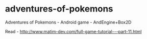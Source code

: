 adventures-of-pokemons
======================

Adventures of Pokemons - Android game - AndEngine+Box2D

Read - http://www.matim-dev.com/full-game-tutorial---part-11.html
